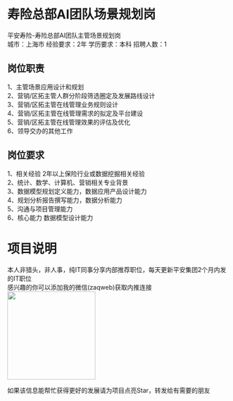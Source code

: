 # 寿险总部AI团队场景规划岗
平安寿险-寿险总部AI团队主管场景规划岗  
城市：上海市 经验要求：2年 学历要求：本科  招聘人数：1

## 岗位职责
1、主管场景应用设计和规划   
2、营销/区拓主管人群分阶段筛选圈定及发展路线设计   
3、营销/区拓主管在线管理业务规则设计   
4、营销/区拓主管在线管理需求的拟定及平台建设   
5、营销/区拓主管在线管理效果的评估及优化   
6、领导交办的其他工作

## 岗位要求
1、相关经验 2年以上保险行业或数据挖掘相关经验   
2、统计、数学、计算机、营销相关专业背景   
3、数据模型规划定义能力，数据应用产品设计能力    
4、规划分析报告撰写能力，数据分析能力   
5、沟通与项目管理能力   
6、核心能力 数据模型设计能力

# 项目说明

本人非猎头，非人事，纯IT同事分享内部推荐职位，每天更新平安集团2个月内发的IT职位  
感兴趣的你可以添加我的微信(zaqweb)获取内推连接  
<img src="https://github.com/zaqweb/PA-IT-JOBS/blob/master/WechatICode.jpeg"  height="200" width="200">

如果该信息能帮忙获得更好的发展请为项目点亮Star，转发给有需要的朋友




